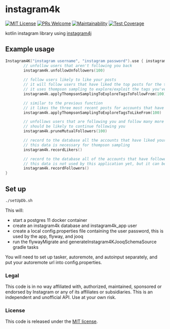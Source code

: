# instagram4k

[![MIT License](http://img.shields.io/badge/license-MIT-green.svg)](https://github.com/getseclectic/instagram4k/blob/master/LICENSE) [![PRs Welcome](https://img.shields.io/badge/PRs-welcome-brightgreen.svg)](http://makeapullrequest.com) [![Maintainability](https://api.codeclimate.com/v1/badges/7865899a39e952e825d4/maintainability)](https://codeclimate.com/github/GetsEclectic/instagram4k/maintainability) [![Test Coverage](https://api.codeclimate.com/v1/badges/7865899a39e952e825d4/test_coverage)](https://codeclimate.com/github/GetsEclectic/instagram4k/test_coverage)

kotlin instagram library using [instagram4j](https://github.com/brunocvcunha/instagram4j)

## Example usage

```kotlin
Instagram4K("instagram username", "instagram password").use { instagram4k ->
        // unfollow users that aren't following you back
        instagram4k.unfollowUnfollowers(100)
        
        // follow users likely to like your posts
        // it will follow users that have liked the top posts for the tags it is exploring
        // it uses thompson sampling to explore/exploit the tags you've used in recent posts on your account
        instagram4k.applyThompsonSamplingToExploreTagsToFollowFrom(100)

        // similar to the previous function
        // it likes the three most recent posts for accounts that have liked the top posts for the tags it is exploring
        instagram4k.applyThompsonSamplingToExploreTagsToLikeFrom(100)

        // unfollows users that are following you and follow many more people than are following them
        // should be likely to continue following you
        instagram4k.pruneMutualFollowers(100)

        // record to the database all the accounts that have liked your recent posts
        // this data is necessary for thompson sampling
        instagram4k.recordLikers()

        // record to the database all of the accounts that have followed or unfollowed you since the last time it was run
        // this data is not used by this application yet, but it can be interesting to look at
        instagram4k.recordFollowers()
}
```

## Set up
```bash
./setUpDb.sh
```

This will:
- start a postgres 11 docker container
- create an instagram4k database and instagram4k_app user
- create a local config.properties file containing the user password, this is used by the app, flyway, and jooq
- run the flywayMigrate and generateInstagram4KJooqSchemaSource gradle tasks

You will need to set up tasker, autoremote, and autoinput separately, and put your autoremote url into config.properties.

### Legal

This code is in no way affiliated with, authorized, maintained, sponsored or endorsed by Instagram or any of its affiliates or subsidiaries. This is an independent and unofficial API. Use at your own risk.

### License

This code is released under the [MIT license](https://opensource.org/licenses/MIT).
